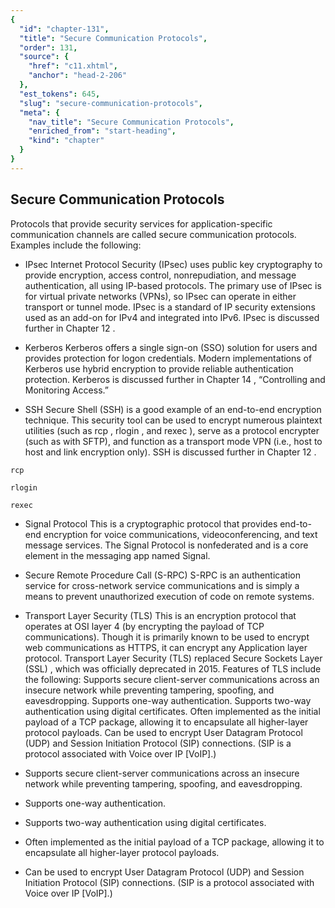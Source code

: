 ```yaml
---
{
  "id": "chapter-131",
  "title": "Secure Communication Protocols",
  "order": 131,
  "source": {
    "href": "c11.xhtml",
    "anchor": "head-2-206"
  },
  "est_tokens": 645,
  "slug": "secure-communication-protocols",
  "meta": {
    "nav_title": "Secure Communication Protocols",
    "enriched_from": "start-heading",
    "kind": "chapter"
  }
}
---
```

## Secure Communication Protocols

Protocols that provide security services for application-specific communication channels are called secure communication protocols. Examples include the following:

- IPsec Internet Protocol Security (IPsec) uses public key cryptography to provide encryption, access control, nonrepudiation, and message authentication, all using IP-based protocols. The primary use of IPsec is for virtual private networks (VPNs), so IPsec can operate in either transport or tunnel mode. IPsec is a standard of IP security extensions used as an add-on for IPv4 and integrated into IPv6. IPsec is discussed further in Chapter 12 .

- Kerberos Kerberos offers a single sign-on (SSO) solution for users and provides protection for logon credentials. Modern implementations of Kerberos use hybrid encryption to provide reliable authentication protection. Kerberos is discussed further in Chapter 14 , “Controlling and Monitoring Access.”

- SSH Secure Shell (SSH) is a good example of an end-to-end encryption technique. This security tool can be used to encrypt numerous plaintext utilities (such as rcp , rlogin , and rexec ), serve as a protocol encrypter (such as with SFTP), and function as a transport mode VPN (i.e., host to host and link encryption only). SSH is discussed further in Chapter 12 .

`rcp`

`rlogin`

`rexec`

- Signal Protocol This is a cryptographic protocol that provides end-to-end encryption for voice communications, videoconferencing, and text message services. The Signal Protocol is nonfederated and is a core element in the messaging app named Signal.

- Secure Remote Procedure Call (S-RPC) S-RPC is an authentication service for cross-network service communications and is simply a means to prevent unauthorized execution of code on remote systems.

- Transport Layer Security (TLS) This is an encryption protocol that operates at OSI layer 4 (by encrypting the payload of TCP communications). Though it is primarily known to be used to encrypt web communications as HTTPS, it can encrypt any Application layer protocol. Transport Layer Security (TLS) replaced Secure Sockets Layer (SSL) , which was officially deprecated in 2015. Features of TLS include the following: Supports secure client-server communications across an insecure network while preventing tampering, spoofing, and eavesdropping. Supports one-way authentication. Supports two-way authentication using digital certificates. Often implemented as the initial payload of a TCP package, allowing it to encapsulate all higher-layer protocol payloads. Can be used to encrypt User Datagram Protocol (UDP) and Session Initiation Protocol (SIP) connections. (SIP is a protocol associated with Voice over IP [VoIP].)

- Supports secure client-server communications across an insecure network while preventing tampering, spoofing, and eavesdropping.

- Supports one-way authentication.

- Supports two-way authentication using digital certificates.

- Often implemented as the initial payload of a TCP package, allowing it to encapsulate all higher-layer protocol payloads.

- Can be used to encrypt User Datagram Protocol (UDP) and Session Initiation Protocol (SIP) connections. (SIP is a protocol associated with Voice over IP [VoIP].)
